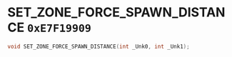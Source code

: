 # SET_ZONE_FORCE_SPAWN_DISTANCE `0xE7F19909`

```cpp
void SET_ZONE_FORCE_SPAWN_DISTANCE(int _Unk0, int _Unk1);
```